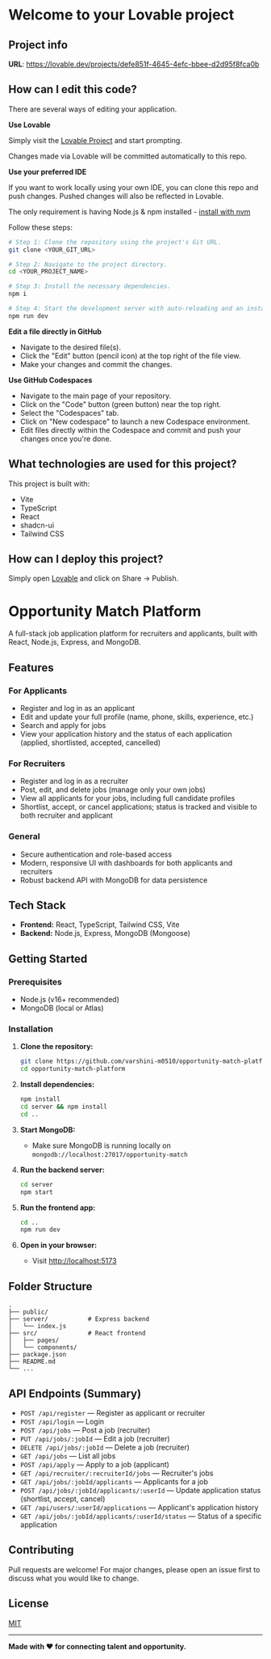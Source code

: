# Welcome to your Lovable project

## Project info

**URL**: https://lovable.dev/projects/defe851f-4645-4efc-bbee-d2d95f8fca0b

## How can I edit this code?

There are several ways of editing your application.

**Use Lovable**

Simply visit the [Lovable Project](https://lovable.dev/projects/defe851f-4645-4efc-bbee-d2d95f8fca0b) and start prompting.

Changes made via Lovable will be committed automatically to this repo.

**Use your preferred IDE**

If you want to work locally using your own IDE, you can clone this repo and push changes. Pushed changes will also be reflected in Lovable.

The only requirement is having Node.js & npm installed - [install with nvm](https://github.com/nvm-sh/nvm#installing-and-updating)

Follow these steps:

```sh
# Step 1: Clone the repository using the project's Git URL.
git clone <YOUR_GIT_URL>

# Step 2: Navigate to the project directory.
cd <YOUR_PROJECT_NAME>

# Step 3: Install the necessary dependencies.
npm i

# Step 4: Start the development server with auto-reloading and an instant preview.
npm run dev
```

**Edit a file directly in GitHub**

- Navigate to the desired file(s).
- Click the "Edit" button (pencil icon) at the top right of the file view.
- Make your changes and commit the changes.

**Use GitHub Codespaces**

- Navigate to the main page of your repository.
- Click on the "Code" button (green button) near the top right.
- Select the "Codespaces" tab.
- Click on "New codespace" to launch a new Codespace environment.
- Edit files directly within the Codespace and commit and push your changes once you're done.

## What technologies are used for this project?

This project is built with:

- Vite
- TypeScript
- React
- shadcn-ui
- Tailwind CSS

## How can I deploy this project?

Simply open [Lovable](https://lovable.dev/projects/defe851f-4645-4efc-bbee-d2d95f8fca0b) and click on Share -> Publish.


# Opportunity Match Platform

A full-stack job application platform for recruiters and applicants, built with React, Node.js, Express, and MongoDB.

## Features

### For Applicants

- Register and log in as an applicant
- Edit and update your full profile (name, phone, skills, experience, etc.)
- Search and apply for jobs
- View your application history and the status of each application (applied, shortlisted, accepted, cancelled)

### For Recruiters

- Register and log in as a recruiter
- Post, edit, and delete jobs (manage only your own jobs)
- View all applicants for your jobs, including full candidate profiles
- Shortlist, accept, or cancel applications; status is tracked and visible to both recruiter and applicant

### General

- Secure authentication and role-based access
- Modern, responsive UI with dashboards for both applicants and recruiters
- Robust backend API with MongoDB for data persistence

## Tech Stack

- **Frontend:** React, TypeScript, Tailwind CSS, Vite
- **Backend:** Node.js, Express, MongoDB (Mongoose)

## Getting Started

### Prerequisites

- Node.js (v16+ recommended)
- MongoDB (local or Atlas)

### Installation

1. **Clone the repository:**

   ```sh
   git clone https://github.com/varshini-m0510/opportunity-match-platform.git
   cd opportunity-match-platform
   ```

2. **Install dependencies:**

   ```sh
   npm install
   cd server && npm install
   cd ..
   ```

3. **Start MongoDB:**

   - Make sure MongoDB is running locally on `mongodb://localhost:27017/opportunity-match`

4. **Run the backend server:**

   ```sh
   cd server
   npm start
   ```

5. **Run the frontend app:**

   ```sh
   cd ..
   npm run dev
   ```

6. **Open in your browser:**

   - Visit [http://localhost:5173](http://localhost:5173)

## Folder Structure

```
.
├── public/
├── server/           # Express backend
│   └── index.js
├── src/              # React frontend
│   ├── pages/
│   └── components/
├── package.json
├── README.md
└── ...
```

## API Endpoints (Summary)

- `POST /api/register` — Register as applicant or recruiter
- `POST /api/login` — Login
- `POST /api/jobs` — Post a job (recruiter)
- `PUT /api/jobs/:jobId` — Edit a job (recruiter)
- `DELETE /api/jobs/:jobId` — Delete a job (recruiter)
- `GET /api/jobs` — List all jobs
- `POST /api/apply` — Apply to a job (applicant)
- `GET /api/recruiter/:recruiterId/jobs` — Recruiter's jobs
- `GET /api/jobs/:jobId/applicants` — Applicants for a job
- `POST /api/jobs/:jobId/applicants/:userId` — Update application status (shortlist, accept, cancel)
- `GET /api/users/:userId/applications` — Applicant's application history
- `GET /api/jobs/:jobId/applicants/:userId/status` — Status of a specific application

## Contributing

Pull requests are welcome! For major changes, please open an issue first to discuss what you would like to change.

## License

[MIT](LICENSE)

---

**Made with ❤️ for connecting talent and opportunity.**
